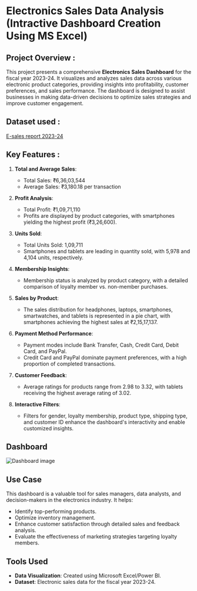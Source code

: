 # Electronics Sales Data Analysis (Intractive Dashboard Creation Using MS Excel)

## Project Overview :
This project presents a comprehensive **Electronics Sales Dashboard** for the fiscal year 2023-24. It visualizes and analyzes sales data across various electronic product categories, providing insights into profitability, customer preferences, and sales performance. The dashboard is designed to assist businesses in making data-driven decisions to optimize sales strategies and improve customer engagement.

## Dataset used : 
<a href='https://github.com/Vidhuneyy/Electronic_Sales_Data_Analysis/blob/main/Electronic_sales_Sep2023-Sep2024.csv'>E-sales report 2023-24 </a>

## Key Features :
1. **Total and Average Sales**:
   - Total Sales: ₹6,36,03,544
   - Average Sales: ₹3,180.18 per transaction

2. **Profit Analysis**:
   - Total Profit: ₹1,09,71,110
   - Profits are displayed by product categories, with smartphones yielding the highest profit (₹3,26,600).

3. **Units Sold**:
   - Total Units Sold: 1,09,711
   - Smartphones and tablets are leading in quantity sold, with 5,978 and 4,104 units, respectively.

4. **Membership Insights**:
   - Membership status is analyzed by product category, with a detailed comparison of loyalty member vs. non-member purchases.

5. **Sales by Product**:
   - The sales distribution for headphones, laptops, smartphones, smartwatches, and tablets is represented in a pie chart, with smartphones achieving the highest sales at ₹2,15,17,137.

6. **Payment Method Performance**:
   - Payment modes include Bank Transfer, Cash, Credit Card, Debit Card, and PayPal.
   - Credit Card and PayPal dominate payment preferences, with a high proportion of completed transactions.

7. **Customer Feedback**:
   - Average ratings for products range from 2.98 to 3.32, with tablets receiving the highest average rating of 3.02.

8. **Interactive Filters**:
   - Filters for gender, loyalty membership, product type, shipping type, and customer ID enhance the dashboard's interactivity and enable customized insights.

## Dashboard 
![Dashboard image](https://github.com/user-attachments/assets/35f2980d-9e70-414c-a9cb-8c61b4fe7b9d)



## Use Case
This dashboard is a valuable tool for sales managers, data analysts, and decision-makers in the electronics industry. It helps:
- Identify top-performing products.
- Optimize inventory management.
- Enhance customer satisfaction through detailed sales and feedback analysis.
- Evaluate the effectiveness of marketing strategies targeting loyalty members.

## Tools Used
- **Data Visualization**: Created using Microsoft Excel/Power BI.
- **Dataset**: Electronic sales data for the fiscal year 2023-24.
